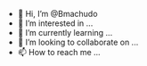 - 👋 Hi, I’m @Bmachudo
- 👀 I’m interested in ...
- 🌱 I’m currently learning ...
- 💞️ I’m looking to collaborate on ...
- 📫 How to reach me ...

<!---
Bmachudo/Bmachudo is a ✨ special ✨ repository because its `README.md` (this file) appears on your GitHub profile.
You can click the Preview link to take a look at your changes.
--->
